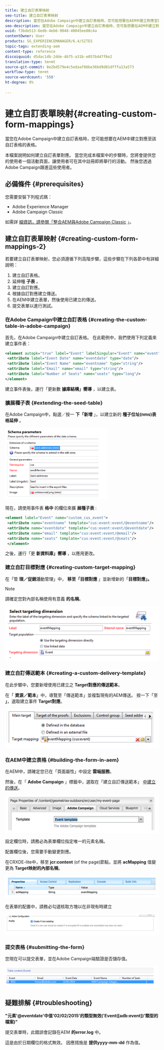 ```yaml
---
title: 建立自訂表單映射
seo-title: 建立自訂表單映射
description: 當您在Adobe Campaign中建立自訂表格時，您可能想要在AEM中建立對應至該自訂表格的表格
seo-description: 當您在Adobe Campaign中建立自訂表格時，您可能想要在AEM中建立對應至該自訂表格的表格
uuid: f3bde513-6edb-4eb6-9048-40045ee08c4a
contentOwner: User
products: SG_EXPERIENCEMANAGER/6.4/SITES
topic-tags: extending-aem
content-type: reference
discoiquuid: d5dac1db-2dde-4b75-a31b-e057b447f6e2
translation-type: tm+mt
source-git-commit: 8e2bd579e4c5edaaf86be36bd9d81dfffa13a573
workflow-type: tm+mt
source-wordcount: '558'
ht-degree: 0%

---
```



# 建立自訂表單映射{#creating-custom-form-mappings}

當您在Adobe Campaign中建立自訂表格時，您可能想要在AEM中建立對應至該自訂表格的表格。

本檔案說明如何建立自訂表單對應。 當您完成本檔案中的步驟時，您將會提供您的使用者一個活動頁面，讓使用者可在其中註冊即將舉行的活動。 然後您透過Adobe Campaign跟進這些使用者。

## 必備條件 {#prerequisites}

您需要安裝下列程式碼：

* Adobe Experience Manager
* Adobe Campaign Classic

如需詳 [細資訊，請參閱「整合AEM與Adobe Campaign Classic](/help/sites-administering/campaignonpremise.md) 」。

## 建立自訂表單映射 {#creating-custom-form-mappings-2}

若要建立自訂表單映射，您必須遵循下列高階步驟，這些步驟在下列各節中有詳細說明：

1. 建立自訂表格。
1. 延伸種 **子表** 。
1. 建立自訂對應。
1. 根據自訂對應建立傳送。
1. 在AEM中建立表單，然後使用已建立的傳送。
1. 提交表單以進行測試。

### 在Adobe Campaign中建立自訂表格 {#creating-the-custom-table-in-adobe-campaign}

首先，在Adobe Campaign中建立自訂表格。 在此範例中，我們使用下列定義來建立事件表：

```xml
<element autopk="true" label="Event" labelSingular="Event" name="event">
 <attribute label="Event Date" name="eventdate" type="date"/>
 <attribute label="Event Name" name="eventname" type="string"/>
 <attribute label="Email" name="email" type="string"/>
 <attribute label="Number of Seats" name="seats" type="long"/>
</element>
```

建立事件表後，運行「更新數 **據庫結構」嚮導** ，以建立表。

### 擴展種子表 {#extending-the-seed-table}

在Adobe Campaign中，點選／按一 **下「新增** 」，以建立新的 **種子位址(nms)表格延伸** 。

![chlimage_1-194](assets/chlimage_1-194.png)

現在，請使用事件表 **格中** 的欄位來擴 **展種子表** :

```xml
<element label="Event" name="custom_cus_event">
 <attribute name="eventname" template="cus:event:event/@eventname"/>
 <attribute name="eventdate" template="cus:event:event/@eventdate"/>
 <attribute name="email" template="cus:event:event/@email"/>
 <attribute name="seats" template="cus:event:event/@seats"/>
 </element>
```

之後，運行「更 **新資料庫」嚮導** ，以應用更改。

### 建立自訂目標對應 {#creating-custom-target-mapping}

在「管 **理／促銷活**&#x200B;動管理」中， **移至「目標對應** 」並新增新的「**目標對應」。**

>[!NOTE]
>
>請確定您對內部名稱使用有意義 **的名稱**。

![chlimage_1-195](assets/chlimage_1-195.png)

### 建立自訂傳送範本 {#creating-a-custom-delivery-template}

在此步驟中，您要新增使用已建立之 **Target對應的傳送範本**。

在「 **資源／範本**」中，導覽至「傳送範本」並複製現有的AEM傳送。 按一下「至 **」**，選取建立事件 **Target對應**。

![chlimage_1-196](assets/chlimage_1-196.png)

### 在AEM中建立表格 {#building-the-form-in-aem}

在AEM中，請確定您已在「頁面屬性」中設定 **雲端服務**。

然後，在「 **Adobe Campaign** 」標籤中，選取在「建立自訂傳送範本」 [中建立的傳送](#creating-a-custom-delivery-template)。

![chlimage_1-197](assets/chlimage_1-197.png)

設定欄位時，請務必為表單欄位指定唯一的元素名稱。

配置欄位後，您需要手動變更對應。

在CRXDE-lite中，移至 **jcr:content** (of the page)節點，並將 **acMapping** 值變更為 **Target映射的內部名稱**。

![chlimage_1-198](assets/chlimage_1-198.png)

在表單的配置中，請務必勾選核取方塊以在非現有時建立

![chlimage_1-199](assets/chlimage_1-199.png)

### 提交表格 {#submitting-the-form}

您現在可以提交表單，並在Adobe Campaign端驗證是否儲存值。

![chlimage_1-200](assets/chlimage_1-200.png)

## 疑難排解 {#troubleshooting}

**&quot;元素&#39;@eventdate&#39;中值&#39;02/02/2015&#39;的類型無效(&#39;Event([adb:event])&#39;類型的檔案)&quot;**

提交表單時，此錯誤會記錄在AEM **的error.log** 中。

這是由於日期欄位的格式無效。 因應措施是 **提供yyyy-mm-dd** 作為值。

